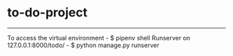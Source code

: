 # to-do-project
________________
To access the virtual environment - $ pipenv shell
Runserver on 127.0.0.1:8000/todo/ - $ python manage.py runserver

